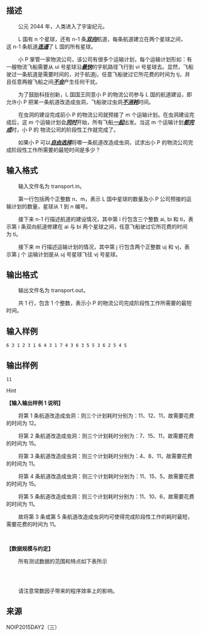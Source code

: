 ## 描述

<p class="MsoNormal" align="left" style="text-indent:24pt;"> 公元 2044 年，人类进入了宇宙纪元。 </p> <p class="MsoNormal" align="left" style="text-indent:24pt;"> L 国有 n 个星球，还有 n-1 条<b><i><u>双向</u></i></b>航道，每条航道建立在两个星球之间，这 n-1 条航道<b><i><u>连通</u></i></b>了 L 国的所有星球。 </p> <p class="MsoNormal" align="left" style="text-indent:24pt;"> 小 P 掌管一家物流公司，该公司有很多个运输计划，每个运输计划形如：有一艘物流飞船需要从 ui 号星球沿<b><i><u>最快</u></i></b>的宇航路径飞行到 vi 号星球去。显然，飞船驶过一条航道是需要时间的，对于航道j，任意飞船驶过它所花费的时间为 tj，并且任意两艘飞船之间<b><i><u>不会</u></i></b>产生任何干扰。 </p> <p class="MsoNormal" align="left" style="text-indent:24pt;"> 为了鼓励科技创新，L 国国王同意小 P 的物流公司参与 L 国的航道建设，即允许小 P 把某一条航道改造成虫洞，飞船驶过虫洞<b><i><u>不消耗</u></i></b>时间。 </p> <p class="MsoNormal" align="left" style="text-indent:24pt;"> 在虫洞的建设完成前小 P 的物流公司就预接了 m 个运输计划。在虫洞建设完成后，这 m 个运输计划会<b><i><u>同时</u></i></b>开始，所有飞船<b><i><u>一起</u></i></b>出发。当这 m 个运输计划<b><i><u>都完成</u></i></b>时，小 P 的 物流公司的阶段性工作就完成了。 </p> <p class="MsoNormal" align="left" style="text-indent:24pt;"> 如果小 P 可以<b><i><u>自由选择</u></i></b>将哪一条航道改造成虫洞，试求出小 P 的物流公司完成阶段性工作所需要的最短时间是多少？ </p>

## 输入格式

<p class="MsoNormal" align="left" style="text-indent:24pt;"> 输入文件名为 transport.in。 </p> <p class="MsoNormal" align="left" style="text-indent:24pt;"> 第一行包括两个正整数 n、m，表示 L 国中星球的数量及小 P 公司预接的运输计划的数量，星球从 1 到 n 编号。 </p> <p class="MsoNormal" align="left" style="text-indent:24pt;"> 接下来 n-1 行描述航道的建设情况，其中第 i 行包含三个整数 ai, bi 和 ti，表示第 i 条双向航道修建在 ai 与 bi 两个星球之间，任意飞船驶过它所花费的时间为 ti。 </p> <p class="MsoNormal" align="left" style="text-indent:24pt;"> 接下来 m 行描述运输计划的情况，其中第 j 行包含两个正整数 uj 和 vj，表示第 j 个 运输计划是从 uj 号星球飞往 vj 号星球。 </p>

## 输出格式

<p class="MsoNormal" align="left" style="text-indent:24pt;"> 输出文件名为 transport.out。 </p> <p class="MsoNormal" align="left" style="text-indent:24pt;"> 共 1 行，包含 1 个整数，表示小 P 的物流公司完成阶段性工作所需要的最短时间。 </p>

## 输入样例

```plaintext
6 3 1 2 3 1 6 4 3 1 7 4 3 6 3 5 5 3 6 2 5 4 5
```

## 输出样例

```plaintext
11
```

Hint

<p class="MsoNormal" align="left"> <b>【输入输出样例 </b><b>1</b><b> </b><b>说明】</b><b></b> </p> <p class="MsoNormal" align="left" style="text-indent:24pt;"> 将第 1 条航道改造成虫洞：则三个计划耗时分别为：11、12、11，故需要花费的时间为 12。 </p> <p class="MsoNormal" align="left" style="text-indent:24pt;"> 将第 2 条航道改造成虫洞：则三个计划耗时分别为：7、15、11，故需要花费的时间为 15。 </p> <p class="MsoNormal" align="left" style="text-indent:24pt;"> 将第 3 条航道改造成虫洞：则三个计划耗时分别为：4、8、11，故需要花费的时间为 11。 </p> <p class="MsoNormal" align="left" style="text-indent:24pt;"> 将第 4 条航道改造成虫洞：则三个计划耗时分别为：11、15、5，故需要花费的时间为 15。 </p> <p class="MsoNormal" align="left" style="text-indent:24pt;"> 将第 5 条航道改造成虫洞：则三个计划耗时分别为：11、10、6，故需要花费的时间为 11。 </p> <p class="MsoNormal" align="left" style="text-indent:24pt;"> 故将第 3 条或第 5 条航道改造成虫洞均可使得完成阶段性工作的耗时最短，需要花费的时间为 11。 </p> <p class="MsoNormal" align="left" style="text-indent:24pt;"> <br /> </p> <p class="MsoNormal" align="left"> <b>【数据规模与约定】</b><b></b> </p> <p class="MsoNormal" align="left" style="text-indent:24pt;"> 所有测试数据的范围和特点如下表所示 </p> <img src="/JudgeOnline/upload/image/20170728/20170728212726_45457.png" alt="" /> <p> <br /> </p> <p class="MsoNormal" align="left" style="text-indent:24pt;"> <p class="MsoNormal" align="left" style="text-indent:24pt;"> 请注意常数因子带来的程序效率上的影响。 </p> </p>

## 来源

NOIP2015DAY2（三）


